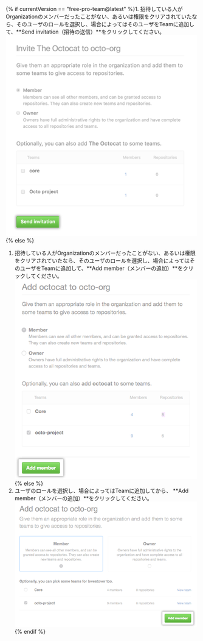 {% if currentVersion == "free-pro-team@latest" %}1. 招待している人がOrganizationのメンバーだったことがない、あるいは権限をクリアされていたなら、そのユーザのロールを選択し、場合によってはそのユーザをTeamに追加して、**Send invitation（招待の送信）**をクリックしてください。
  ![ロールとTeamオプションと招待の送信ボタン](/assets/images/help/organizations/add-role-send-invitation.png){% else %}
1. 招待している人がOrganizationのメンバーだったことがない、あるいは権限をクリアされていたなら、そのユーザのロールを選択し、場合によってはそのユーザをTeamに追加して、**Add member（メンバーの追加）**をクリックしてください。 ![Role and team options and add member button](/assets/images/help/organizations/add-role-add-member.png){% else %}
1. ユーザのロールを選択し、場合によってはTeamに追加してから、 **Add member（メンバーの追加）**をクリックしてください。 ![Role and team options and add member button](/assets/images/help/organizations/add-role-add-member-2.7-lower.png){% endif %}
